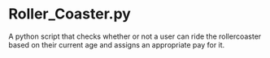 # Roller_Coaster.py
A python script that checks whether or not a user can ride the rollercoaster based on their current age and assigns an appropriate pay for it.
